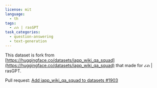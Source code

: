 ```yaml
---
license: mit
language:
  - th
tags:
  - ራስ | rasGPT
task_categories:
  - question-answering
  - text-generation
---
```


This dataset is fork from
[https://huggingface.co/datasets/iapp_wiki_qa_squad](https://huggingface.co/datasets/iapp_wiki_qa_squad)
that made for ራስ | rasGPT.

Pull request:
[Add iapp_wiki_qa_squad to datasets #1903 ](https://github.com/LAION-AI/Open-Assistant/pull/1903)
